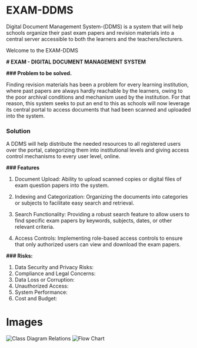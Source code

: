 # EXAM-DDMS
Digital Document Management System-(DDMS) is a system that will help schools organize their past exam papers and revision materials into a central server accessible to both the learners and the teachers/lecturers. 

Welcome to the EXAM-DDMS

****# EXAM - DIGITAL DOCUMENT MANAGEMENT SYSTEM****

**### Problem to be solved.**

Finding revision materials has been a problem for every learning institution, where past papers are always hardly reachable by the learners, owing to the poor archival conditions and mechanism used by the institution. For that reason, this system seeks to put an end to this as schools will now leverage its central portal to access documents that had been scanned and uploaded into the system.

### Solution

A DDMS will help distribute the needed resources to all registered users over the portal, categorizing them into institutional levels and giving access control mechanisms to every user level, online. 

**### Features**

1. Document Upload: Ability to upload scanned copies or digital files of exam question papers into the system.

2. Indexing and Categorization: Organizing the documents into categories or subjects to facilitate easy search and retrieval.

3. Search Functionality: Providing a robust search feature to allow users to find specific exam papers by keywords, subjects, dates, or other relevant 
   criteria.

4. Access Controls: Implementing role-based access controls to ensure that only authorized users can view and download the exam papers.


**### Risks:**
1. Data Security and Privacy Risks:
2. Compliance and Legal Concerns: 
3. Data Loss or Corruption:
4. Unauthorized Access: 
5. System Performance: 
6. Cost and Budget: 


# Images 
![Class Diagram Relations](https://github.com/1805George/GEO-BLOGS/assets/96629050/0a8ab927-2f6c-4291-95ce-2b81580b671d)
![Flow Chart](https://github.com/1805George/GEO-BLOGS/assets/96629050/ca5bd2c4-3b0b-4d64-99ec-f4e6c779a371)
